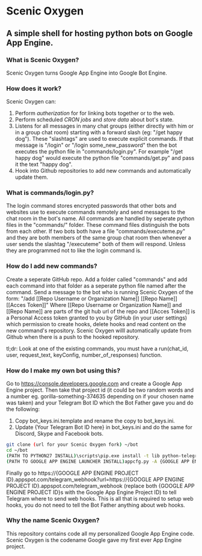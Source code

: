 # Scenic Oxygen
## A simple shell for hosting python bots on Google App Engine.

### What is Scenic Oxygen?
Scenic Oxygen turns Google App Engine into Google Bot Engine.

### How does it work?
Scenic Oxygen can: 
1. Perform *autherization* for for linking bots together or to the web.
2. Perform scheduled *CRON jobs* and *store data* about bot's state. 
3. Listens for all messages in many chat groups (either directly with him or in a group chat room) starting with a forward slash  (eg: "/get happy dog"). These "slashtags" are used to execute explicit commands. If that message is "/login" or "/login some_new_password" then the bot executes the python file in "commands/login.py". For example "/get happy dog" would execute the python file "commands/get.py" and pass it the text "happy dog".
4. Hook into Github repositories to add new commands and automatically update them.

### What is commands/login.py?
The login command stores encrypted passwords that other bots and websites use to execute commands remotely and send messages to the chat room in the bot's name. All commands are handled by seperate python files in the "commands/" folder. These command files distinguish the bots from each other. If two bots both have a file "commands/executeme.py" and they are both members of the same group chat room then whenever a user sends the slashtag "/executeme" both of them will respond. Unless they are programmed not to like the login command is.

### How do I add new commands?
Create a seperate GitHub repo. Add a folder called "commands" and add each command into that folder as a seperate python file named after the command. Send a message to the bot who is running Scenic Oxygen of the form: "/add [[Repo Username or Organization Name]] [[Repo Name]] [[Acces Token]]" Where [[Repo Username or Organization Name]] and [[Repo Name]] are parts of the git hub url of the repo and [[Acces Token]] is a Personal Access token granted to you by GitHub (in your user settings) which permission to create hooks, delete hooks and read content on the new command's repository. Scenic Oxygen willl automatically update from Github when there is a push to the hooked repository.

tl;dr: Look at one of the existing commands, you must have a run(chat_id, user, request_text, keyConfig, number_of_responses) function.

### How do I make my own bot using this?
Go to https://console.developers.google.com and create a Google App Engine project. Then take that project id (it could be two random words and a number eg. gorilla-something-374635 depending on if your chosen name was taken) and your Telegram Bot ID which the Bot Father gave you and do the following:

1. Copy bot_keys.ini.template and rename the copy to bot_keys.ini.
2. Update {Your Telegram Bot ID here} in bot_keys.ini and do the same for Discord, Skype and Facebook bots.

```bash
git clone (url for your Scenic Oxygen fork) ~/bot
cd ~/bot
(PATH TO PYTHON27 INSTALL)\scripts\pip.exe install -t lib python-telegram-bot pymessager Requests Flask enum34 google.cloud slackclient pafy
(PATH TO GOOGLE APP ENGINE LAUNCHER INSTALL)appcfg.py -A {GOOGLE APP ENGINE PROJECT ID} update .
```

Finally go to https://{GOOGLE APP ENGINE PROJECT ID}.appspot.com/telegram_webhook?url=https://{GOOGLE APP ENGINE PROJECT ID}.appspot.com/telegram_webhook (replace both {GOOGLE APP ENGINE PROJECT ID}s with the Google App Engine Project ID) to tell Telegram where to send web hooks. This is all that is required to setup web hooks, you do not need to tell the Bot Father anything about web hooks.

### Why the name Scenic Oxygen?
This repository contains code all my personalized Google App Engine code. Scenic Oxygen is the codename Google gave my first ever App Engine project.
